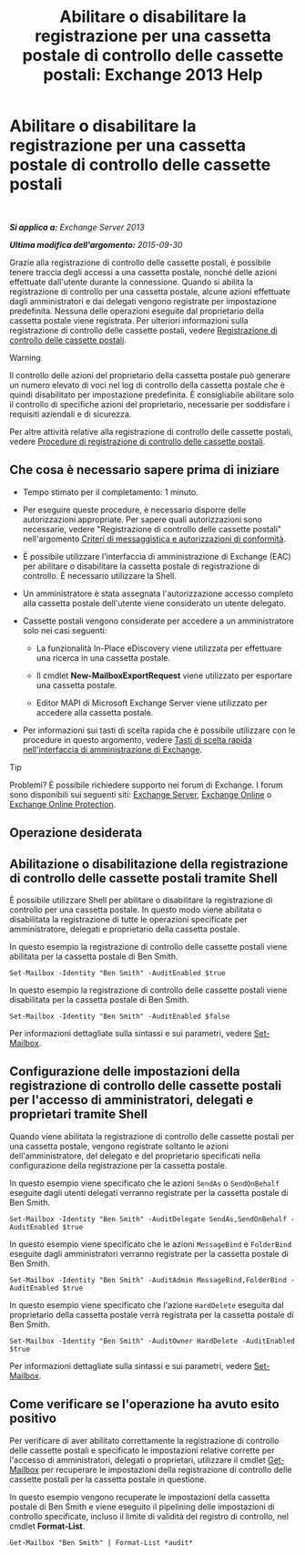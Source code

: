 ﻿---
title: 'Abilitare o disabilitare la registrazione per una cassetta postale di controllo delle cassette postali: Exchange 2013 Help'
TOCTitle: Abilitare o disabilitare la registrazione per una cassetta postale di controllo delle cassette postali
ms:assetid: c4bbfd52-6196-49c7-8c31-777fbbee11f2
ms:mtpsurl: https://technet.microsoft.com/it-it/library/Ff461937(v=EXCHG.150)
ms:contentKeyID: 50481610
ms.date: 05/22/2018
mtps_version: v=EXCHG.150
ms.translationtype: MT
---

# Abilitare o disabilitare la registrazione per una cassetta postale di controllo delle cassette postali

 

_**Si applica a:** Exchange Server 2013_

_**Ultima modifica dell'argomento:** 2015-09-30_

Grazie alla registrazione di controllo delle cassette postali, è possibile tenere traccia degli accessi a una cassetta postale, nonché delle azioni effettuate dall'utente durante la connessione. Quando si abilita la registrazione di controllo per una cassetta postale, alcune azioni effettuate dagli amministratori e dai delegati vengono registrate per impostazione predefinita. Nessuna delle operazioni eseguite dal proprietario della cassetta postale viene registrata. Per ulteriori informazioni sulla registrazione di controllo delle cassette postali, vedere [Registrazione di controllo delle cassette postali](mailbox-audit-logging-exchange-2013-help.md).


> [!WARNING]
> Il controllo delle azioni del proprietario della cassetta postale può generare un numero elevato di voci nel log di controllo della cassetta postale che è quindi disabilitato per impostazione predefinita. È consigliabile abilitare solo il controllo di specifiche azioni del proprietario, necessarie per soddisfare i requisiti aziendali e di sicurezza.



Per altre attività relative alla registrazione di controllo delle cassette postali, vedere [Procedure di registrazione di controllo delle cassette postali](mailbox-audit-logging-procedures-exchange-2013-help.md).

## Che cosa è necessario sapere prima di iniziare

  - Tempo stimato per il completamento: 1 minuto.

  - Per eseguire queste procedure, è necessario disporre delle autorizzazioni appropriate. Per sapere quali autorizzazioni sono necessarie, vedere "Registrazione di controllo delle cassette postali" nell'argomento [Criteri di messaggistica e autorizzazioni di conformità](messaging-policy-and-compliance-permissions-exchange-2013-help.md).

  - È possibile utilizzare l'interfaccia di amministrazione di Exchange (EAC) per abilitare o disabilitare la cassetta postale di registrazione di controllo. È necessario utilizzare la Shell.

  - Un amministratore è stata assegnata l'autorizzazione accesso completo alla cassetta postale dell'utente viene considerato un utente delegato.

  - Cassette postali vengono considerate per accedere a un amministratore solo nei casi seguenti:
    
      - La funzionalità In-Place eDiscovery viene utilizzata per effettuare una ricerca in una cassetta postale.
    
      - Il cmdlet **New-MailboxExportRequest** viene utilizzato per esportare una cassetta postale.
    
      - Editor MAPI di Microsoft Exchange Server viene utilizzato per accedere alla cassetta postale.

  - Per informazioni sui tasti di scelta rapida che è possibile utilizzare con le procedure in questo argomento, vedere [Tasti di scelta rapida nell'interfaccia di amministrazione di Exchange](keyboard-shortcuts-in-the-exchange-admin-center-exchange-online-protection-help.md).


> [!TIP]
> Problemi? È possibile richiedere supporto nei forum di Exchange. I forum sono disponibili sui seguenti siti: <A href="https://go.microsoft.com/fwlink/p/?linkid=60612">Exchange Server</A>, <A href="https://go.microsoft.com/fwlink/p/?linkid=267542">Exchange Online</A> o <A href="https://go.microsoft.com/fwlink/p/?linkid=285351">Exchange Online Protection</A>.



## Operazione desiderata

## Abilitazione o disabilitazione della registrazione di controllo delle cassette postali tramite Shell

È possibile utilizzare Shell per abilitare o disabilitare la registrazione di controllo per una cassetta postale. In questo modo viene abilitata o disabilitata la registrazione di tutte le operazioni specificate per amministratore, delegati e proprietario della cassetta postale.

In questo esempio la registrazione di controllo delle cassette postali viene abilitata per la cassetta postale di Ben Smith.

    Set-Mailbox -Identity "Ben Smith" -AuditEnabled $true

In questo esempio la registrazione di controllo delle cassette postali viene disabilitata per la cassetta postale di Ben Smith.

    Set-Mailbox -Identity "Ben Smith" -AuditEnabled $false

Per informazioni dettagliate sulla sintassi e sui parametri, vedere [Set-Mailbox](https://technet.microsoft.com/it-it/library/bb123981\(v=exchg.150\)).

## Configurazione delle impostazioni della registrazione di controllo delle cassette postali per l'accesso di amministratori, delegati e proprietari tramite Shell

Quando viene abilitata la registrazione di controllo delle cassette postali per una cassetta postale, vengono registrate soltanto le azioni dell'amministratore, del delegato e del proprietario specificati nella configurazione della registrazione per la cassetta postale.

In questo esempio viene specificato che le azioni `SendAs` o `SendOnBehalf` eseguite dagli utenti delegati verranno registrate per la cassetta postale di Ben Smith.

    Set-Mailbox -Identity "Ben Smith" -AuditDelegate SendAs,SendOnBehalf -AuditEnabled $true

In questo esempio viene specificato che le azioni `MessageBind` e `FolderBind` eseguite dagli amministratori verranno registrate per la cassetta postale di Ben Smith.

    Set-Mailbox -Identity "Ben Smith" -AuditAdmin MessageBind,FolderBind -AuditEnabled $true

In questo esempio viene specificato che l'azione `HardDelete` eseguita dal proprietario della cassetta postale verrà registrata per la cassetta postale di Ben Smith.

    Set-Mailbox -Identity "Ben Smith" -AuditOwner HardDelete -AuditEnabled $true

Per informazioni dettagliate sulla sintassi e sui parametri, vedere [Set-Mailbox](https://technet.microsoft.com/it-it/library/bb123981\(v=exchg.150\)).

## Come verificare se l'operazione ha avuto esito positivo

Per verificare di aver abilitato correttamente la registrazione di controllo delle cassette postali e specificato le impostazioni relative corrette per l'accesso di amministratori, delegati o proprietari, utilizzare il cmdlet [Get-Mailbox](https://technet.microsoft.com/it-it/library/bb123685\(v=exchg.150\)) per recuperare le impostazioni della registrazione di controllo delle cassette postali per la cassetta postale in questione.

In questo esempio vengono recuperate le impostazioni della cassetta postale di Ben Smith e viene eseguito il pipelining delle impostazioni di controllo specificate, incluso il limite di validità del registro di controllo, nel cmdlet **Format-List**.

    Get-Mailbox "Ben Smith" | Format-List *audit*

